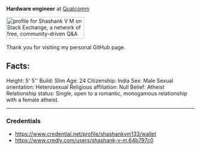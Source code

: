 **Hardware engineer** at [Qualcomm](https://www.qualcomm.com/) 

 <a href="https://stackexchange.com/users/17017739/shashank-v-m"><img src="https://stackexchange.com/users/flair/17017739.png" width="208" height="58" alt="profile for Shashank V M on Stack Exchange, a network of free, community-driven Q&amp;A sites" title="profile for Shashank V M on Stack Exchange, a network of free, community-driven Q&amp;A sites" /></a>

Thank you for visiting my personal GitHub page.

Facts:
------
Height: 5' 5''
Build: Slim
Age: 24
Citizenship: India
Sex: Male
Sexual orientation: Heterosexual
Religious affiliation: Null
Belief: Atheist
Relationship status: Single, open to a romantic, monogamous relationship with a female atheist.
 
----
### Credentials 
- https://www.credential.net/profile/shashankvm133/wallet  
- https://www.credly.com/users/shashank-v-m.64b797c0 





